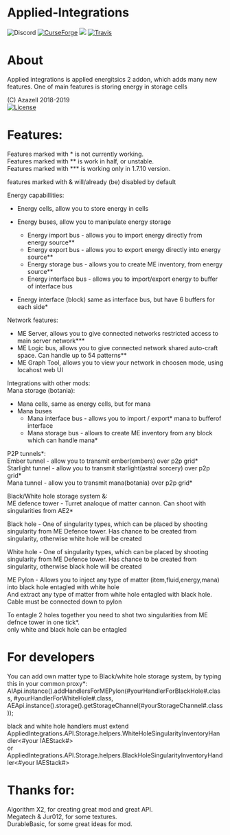 # Applied-Integrations
![Discord](https://img.shields.io/discord/566020354854617099.svg)
[![CurseForge](http://cf.way2muchnoise.eu/301924.svg)](https://minecraft.curseforge.com/projects/applied-integrations)
[![](http://cf.way2muchnoise.eu/versions/301924.svg)](https://minecraft.curseforge.com/projects/applied-integrations)
[![Travis](https://img.shields.io/travis/AzazeII/Applied-Integrations.svg?maxAge=2592000&style=flat-square)](https://travis-ci.org/AzazeII/Applied-Integrations)

# About  
Applied integrations is applied energitsics 2 addon, which adds many new features. One of main features is storing energy in   storage cells  

(C) Azazell 2018-2019  
[![License](https://img.shields.io/badge/License-MIT-red.svg?style=flat-square)](http://opensource.org/licenses/MIT)  

# Features:  
Features marked with * is not currently working.  
Features marked with ** is work in half, or unstable.  
Features marked with *** is working only in 1.7.10 version.  

features marked with & will/already (be) disabled by default  

Energy capabillities:  
- Energy cells, allow you to store energy in cells  
- Energy buses, allow you to manipulate energy storage  
	- Energy import bus - allows you to import energy directly from energy source**  
	- Energy export bus - allows you to export energy directly into energy source**  
	- Energy storage bus - allows you to create ME inventory, from energy source**  
	- Energy interface bus - allows you to import/export energy to buffer of interface bus  
	
- Energy interface (block) same as interface bus, but have 6 buffers for each side*  

Network features:  
- ME Server, allows you to give connected networks restricted access to main server network***  
- ME Logic bus, allows you to give connected network shared auto-craft space. Can handle up to 54 patterns**  
- ME Graph Tool, allows you to view your network in choosen mode, using locahost web UI   

Integrations with other mods:  
Mana storage (botania):  
- Mana cells, same as energy cells, but for mana  
- Mana buses  
	- Mana interface bus - allows you to import / export* mana to bufferof interface  
	- Mana storage bus - allows to create ME inventory from any block which can handle mana*  

P2P tunnels*:  
Ember tunnel - allow you to transmit ember(embers) over p2p grid*  
Starlight tunnel - allow you to transmit starlight(astral sorcery) over p2p grid*  
Mana tunnel - allow you to transmit mana(botania) over p2p grid*  

Black/White hole storage system &:  
ME defence tower - Turret analoque of matter cannon. Can shoot with singularities from AE2*  

Black hole - One of singularity types, which can be placed by shooting singularity from ME Defence tower. Has <not picked   yet> chance to be created from singularity, otherwise white hole will be created  

White hole - One of singularity types, which can be placed by shooting singularity from ME Defence tower. Has <not picked yet> chance to be created from singularity, otherwise black hole will be created  

ME Pylon - Allows you to inject any type of matter (item,fluid,energy,mana) into black hole entagled with white hole  
						And extract any type of matter from white hole entagled with black hole.  
						Cable must be connected down to pylon  
						
To entagle 2 holes together you need to shot two singularities from ME defnce tower in one tick*.  
only white and black hole can be entagled  

# For developers  
 You can add own matter type to Black/white hole storage system, by typing this in your common proxy*:  
 AIApi.instance().addHandlersForMEPylon(#yourHandlerForBlackHole#.class, #yourHandlerForWhiteHole#.class,   AEApi.instance().storage().getStorageChannel(#yourStorageChannel#.class));  
 
 black and white hole handlers must extend  
 AppliedIntegrations.API.Storage.helpers.WhiteHoleSingularityInventoryHandler<#your IAEStack#>  
 or  
 AppliedIntegrations.API.Storage.helpers.BlackHoleSingularityInventoryHandler<#your IAEStack#>  


# Thanks for: 
Algorithm X2, for creating great mod and great API.  
Megatech & Jur012, for some textures.  
DurableBasic, for some great ideas for mod.  
